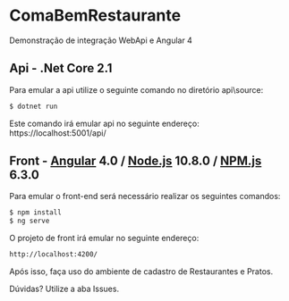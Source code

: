# ComaBemRestaurante
Demonstração de integração WebApi e Angular 4

## Api - .Net Core 2.1
Para emular a api utilize o seguinte comando no diretório api\source:
```sh
$ dotnet run 
```
Este comando irá emular api no seguinte endereço: https://localhost:5001/api/

## Front - [Angular](https://angular.io/) 4.0 / [Node.js](https://nodejs.org/) 10.8.0 / [NPM.js](https://www.npmjs.com/)  6.3.0
Para emular o front-end será necessário realizar os seguintes comandos:

```sh
$ npm install 
$ ng serve
```

O projeto de front irá emular no seguinte endereço: 
```sh
http://localhost:4200/
```

Após isso, faça uso do ambiente de cadastro de Restaurantes e Pratos.

Dúvidas? Utilize a aba Issues.
